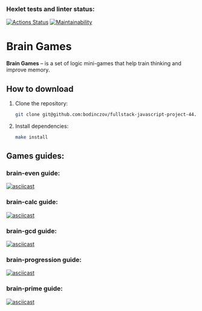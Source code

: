 ### Hexlet tests and linter status:
[![Actions Status](https://github.com/bodinczov/fullstack-javascript-project-44/actions/workflows/hexlet-check.yml/badge.svg)](https://github.com/bodinczov/fullstack-javascript-project-44/actions)
[![Maintainability](https://api.codeclimate.com/v1/badges/2f301edcad10c5579328/maintainability)](https://codeclimate.com/github/bodinczov/fullstack-javascript-project-43/maintainability)

# Brain Games

**Brain Games** – is a set of logic mini-games that help train thinking and improve memory.

## How to download

1. Clone the repository:
    ```bash
    git clone git@github.com:bodinczov/fullstack-javascript-project-44.git
    ```
2. Install dependencies:
    ```bash
    make install
    ```

## Games guides:

### brain-even guide:
[![asciicast](https://asciinema.org/a/8s85028wEwWvLWIvjZ76ZRkU8.svg)](https://asciinema.org/a/8s85028wEwWvLWIvjZ76ZRkU8)

### brain-calc guide:
[![asciicast](https://asciinema.org/a/r9FGh3RkVCutMH7rzkQV1tg5N.svg)](https://asciinema.org/a/r9FGh3RkVCutMH7rzkQV1tg5N)

### brain-gcd guide:
[![asciicast](https://asciinema.org/a/jIy88H5vuAOqYcUp6AoIjczt3.svg)](https://asciinema.org/a/jIy88H5vuAOqYcUp6AoIjczt3)

### brain-progression guide:
[![asciicast](https://asciinema.org/a/QuHzfhBJ96YFG9qbAo1SDDfuJ.svg)](https://asciinema.org/a/QuHzfhBJ96YFG9qbAo1SDDfuJ)

### brain-prime guide:
[![asciicast](https://asciinema.org/a/yj1c1Y34HfZdwY9SpU7wIeshK.svg)](https://asciinema.org/a/yj1c1Y34HfZdwY9SpU7wIeshK)

